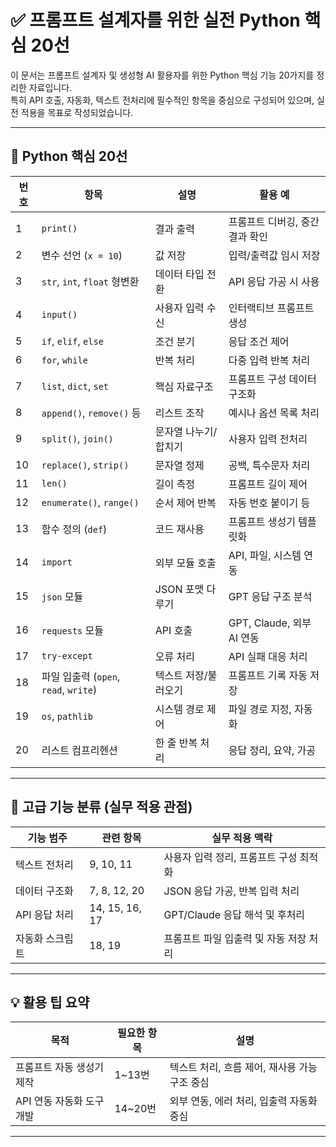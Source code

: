 # ✅ 프롬프트 설계자를 위한 실전 Python 핵심 20선

이 문서는 프롬프트 설계자 및 생성형 AI 활용자를 위한 Python 핵심 기능 20가지를 정리한 자료입니다.  
특히 API 호출, 자동화, 텍스트 전처리에 필수적인 항목을 중심으로 구성되어 있으며, 실전 적용을 목표로 작성되었습니다.

---

## 📘 Python 핵심 20선

| 번호 | 항목                            | 설명                              | 활용 예                                       |
|------|---------------------------------|-----------------------------------|-----------------------------------------------|
| 1    | `print()`                       | 결과 출력                         | 프롬프트 디버깅, 중간 결과 확인              |
| 2    | 변수 선언 (`x = 10`)            | 값 저장                           | 입력/출력값 임시 저장                        |
| 3    | `str`, `int`, `float` 형변환    | 데이터 타입 전환                  | API 응답 가공 시 사용                        |
| 4    | `input()`                       | 사용자 입력 수신                  | 인터랙티브 프롬프트 생성                    |
| 5    | `if`, `elif`, `else`            | 조건 분기                         | 응답 조건 제어                               |
| 6    | `for`, `while`                  | 반복 처리                         | 다중 입력 반복 처리                          |
| 7    | `list`, `dict`, `set`           | 핵심 자료구조                     | 프롬프트 구성 데이터 구조화                  |
| 8    | `append()`, `remove()` 등       | 리스트 조작                       | 예시나 옵션 목록 처리                        |
| 9    | `split()`, `join()`             | 문자열 나누기/합치기              | 사용자 입력 전처리                           |
| 10   | `replace()`, `strip()`          | 문자열 정제                       | 공백, 특수문자 처리                          |
| 11   | `len()`                         | 길이 측정                         | 프롬프트 길이 제어                           |
| 12   | `enumerate()`, `range()`        | 순서 제어 반복                    | 자동 번호 붙이기 등                          |
| 13   | 함수 정의 (`def`)               | 코드 재사용                       | 프롬프트 생성기 템플릿화                    |
| 14   | `import`                        | 외부 모듈 호출                    | API, 파일, 시스템 연동                       |
| 15   | `json` 모듈                     | JSON 포맷 다루기                  | GPT 응답 구조 분석                           |
| 16   | `requests` 모듈                 | API 호출                          | GPT, Claude, 외부 AI 연동                    |
| 17   | `try-except`                    | 오류 처리                         | API 실패 대응 처리                           |
| 18   | 파일 입출력 (`open`, `read`, `write`) | 텍스트 저장/불러오기       | 프롬프트 기록 자동 저장                     |
| 19   | `os`, `pathlib`                 | 시스템 경로 제어                  | 파일 경로 지정, 자동화                      |
| 20   | 리스트 컴프리헨션               | 한 줄 반복 처리                   | 응답 정리, 요약, 가공                        |

---

## 🧩 고급 기능 분류 (실무 적용 관점)

| 기능 범주       | 관련 항목             | 실무 적용 맥락                              |
|----------------|------------------------|---------------------------------------------|
| 텍스트 전처리   | 9, 10, 11              | 사용자 입력 정리, 프롬프트 구성 최적화     |
| 데이터 구조화   | 7, 8, 12, 20           | JSON 응답 가공, 반복 입력 처리             |
| API 응답 처리   | 14, 15, 16, 17         | GPT/Claude 응답 해석 및 후처리             |
| 자동화 스크립트 | 18, 19                 | 프롬프트 파일 입출력 및 자동 저장 처리     |

---

## 💡 활용 팁 요약

| 목적                        | 필요한 항목   | 설명                                           |
|----------------------------|----------------|------------------------------------------------|
| 프롬프트 자동 생성기 제작 | 1~13번         | 텍스트 처리, 흐름 제어, 재사용 가능 구조 중심 |
| API 연동 자동화 도구 개발 | 14~20번        | 외부 연동, 에러 처리, 입출력 자동화 중심     |

---

